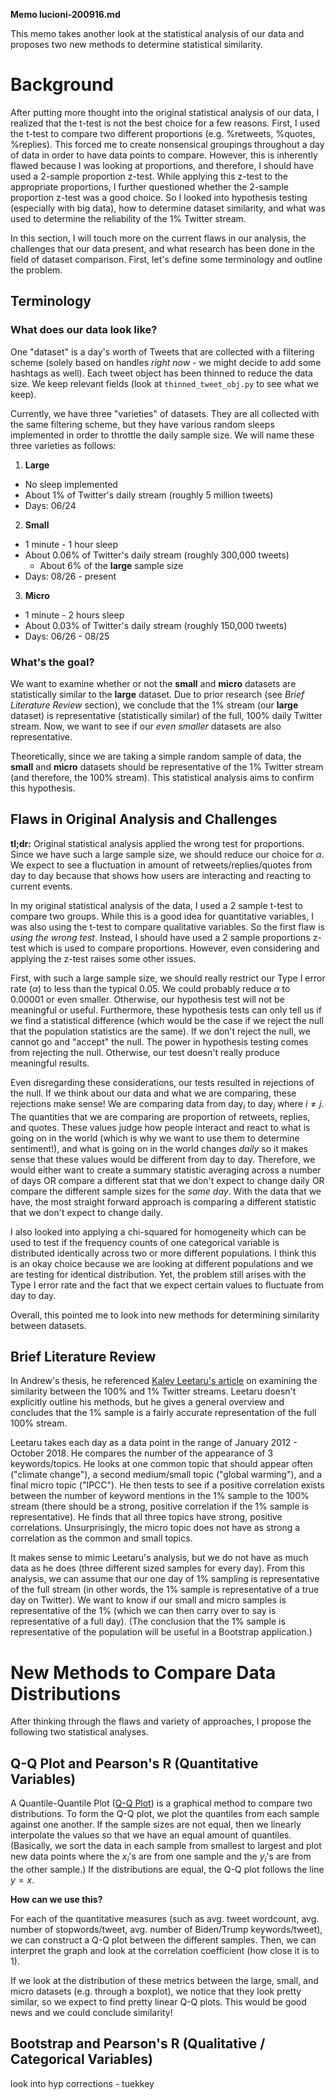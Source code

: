 **Memo lucioni-200916.md**

This memo takes another look at the statistical analysis of our data and proposes two new methods to determine statistical similarity.

# Background

After putting more thought into the original statistical analysis of our data, I realized that the t-test is not the best choice for a few reasons. First, I used the t-test to compare two different proportions (e.g. %retweets, %quotes, %replies). This forced me to create nonsensical groupings throughout a day of data in order to have data points to compare. However, this is inherently flawed because I was looking at proportions, and therefore, I should have used a 2-sample proportion z-test. While applying this z-test to the appropriate proportions, I further questioned whether the 2-sample proportion z-test was a good choice. So I looked into hypothesis testing (especially with big data), how to determine dataset similarity, and what was used to determine the reliability of the 1% Twitter stream.

In this section, I will touch more on the current flaws in our analysis, the challenges that our data present, and what research has been done in the field of dataset comparison. First, let's define some terminology and outline the problem.

## Terminology

### What does our data look like?
One "dataset" is a day's worth of Tweets that are collected with a filtering scheme (solely based on handles *right now* - we might decide to add some hashtags as well). Each tweet object has been thinned to reduce the data size. We keep relevant fields (look at `thinned_tweet_obj.py` to see what we keep).

Currently, we have three "varieties" of datasets. They are all collected with the same filtering scheme, but they have various random sleeps implemented in order to throttle the daily sample size. We will name these three varieties as follows:
1. **Large**
  - No sleep implemented
  - About 1% of Twitter's daily stream (roughly 5 million tweets)
  - Days: 06/24
2. **Small**
  - 1 minute - 1 hour sleep
  - About 0.06% of Twitter's daily stream (roughly 300,000 tweets)
    - About 6% of the **large** sample size
  - Days: 08/26 - present
3. **Micro**
  - 1 minute - 2 hours sleep
  - About 0.03% of Twitter's daily stream (roughly 150,000 tweets)
  - Days: 06/26 - 08/25

### What's the goal?
We want to examine whether or not the **small** and **micro** datasets are statistically similar to the **large** dataset. Due to prior research (see *Brief Literature Review* section), we conclude that the 1% stream (our **large** dataset) is representative (statistically similar) of the full, 100% daily Twitter stream. Now, we want to see if our *even smaller* datasets are also representative.

Theoretically, since we are taking a simple random sample of data, the **small** and **micro** datasets should be representative of the 1% Twitter stream (and therefore, the 100% stream). This statistical analysis aims to confirm this hypothesis.

## Flaws in Original Analysis and Challenges

**tl;dr:** Original statistical analysis applied the wrong test for proportions. Since we have such a large sample size, we should reduce our choice for $\alpha$. We expect to see a fluctuation in amount of retweets/replies/quotes from day to day because that shows how users are interacting and reacting to current events.

In my original statistical analysis of the data, I used a 2 sample t-test to compare two groups. While this is a good idea for quantitative variables, I was also using the t-test to compare qualitative variables. So the first flaw is *using the wrong test*. Instead, I should have used a 2 sample proportions z-test which is used to compare proportions. However, even considering and applying the z-test raises some other issues.

First, with such a large sample size, we should really restrict our Type I error rate ($\alpha$) to less than the typical 0.05. We could probably reduce $\alpha$ to 0.00001 or even smaller. Otherwise, our hypothesis test will not be meaningful or useful. Furthermore, these hypothesis tests can only tell us if we find a statistical difference (which would be the case if we reject the null that the population statistics are the same). If we don't reject the null, we cannot go and "accept" the null. The power in hypothesis testing comes from rejecting the null. Otherwise, our test doesn't really produce meaningful results.

Even disregarding these considerations, our tests resulted in rejections of the null. If we think about our data and what we are comparing, these rejections make sense! We are comparing data from $\text{day}_i$ to $\text{day}_j$ where $i \neq j$. The quantities that we are comparing are proportion of retweets, replies, and quotes. These values judge how people interact and react to what is going on in the world (which is why we want to use them to determine sentiment!), and what is going on in the world changes *daily* so it makes sense that these values would be different from day to day. Therefore, we would either want to create a summary statistic averaging across a number of days OR compare a different stat that we don't expect to change daily OR compare the different sample sizes for the *same day*. With the data that we have, the most straight forward approach is comparing a different statistic that we don't expect to change daily.

I also looked into applying a chi-squared for homogeneity which can be used to test if the frequency counts of one categorical variable is distributed identically across two or more different populations. I think this is an okay choice because we are looking at different populations and we are testing for identical distribution. Yet, the problem still arises with the Type I error rate and the fact that we expect certain values to fluctuate from day to day.

Overall, this pointed me to look into new methods for determining similarity between datasets.

## Brief Literature Review

In Andrew's thesis, he referenced [Kalev Leetaru's article](https://www.forbes.com/sites/kalevleetaru/2019/02/27/is-twitters-spritzer-stream-really-a-nearly-perfect-1-sample-of-its-firehose/#27e2cf715401) on examining the similarity between the 100% and 1% Twitter streams. Leetaru doesn't explicitly outline his methods, but he gives a general overview and concludes that the 1% sample is a fairly accurate representation of the full 100% stream.

Leetaru takes each day as a data point in the range of January 2012 - October 2018. He compares the number of the appearance of 3 keywords/topics. He looks at one common topic that should appear often ("climate change"), a second medium/small topic ("global warming"), and a final micro topic ("IPCC"). He then tests to see if a positive correlation exists between the number of keyword mentions in the 1% sample to the 100% stream (there should be a strong, positive correlation if the 1% sample is representative). He finds that all three topics have strong, positive correlations. Unsurprisingly, the micro topic does not have as strong a correlation as the common and small topics.

It makes sense to mimic Leetaru's analysis, but we do not have as much data as he does (three different sized samples for every day). From this analysis, we can assume that our one day of 1% sampling is representative of the full stream (in other words, the 1% sample is representative of a true day on Twitter). We want to know if our small and micro samples is representative of the 1% (which we can then carry over to say is representative of a full day). (The conclusion that the 1% sample is representative of the population will be useful in a Bootstrap application.)

# New Methods to Compare Data Distributions

After thinking through the flaws and variety of approaches, I propose the following two statistical analyses.

## Q-Q Plot and Pearson's R (Quantitative Variables)

A Quantile-Quantile Plot ([Q-Q Plot](https://en.wikipedia.org/wiki/Q–Q_plot)) is a graphical method to compare two distributions. To form the Q-Q plot, we plot the quantiles from each sample against one another. If the sample sizes are not equal, then we linearly interpolate the values so that we have an equal amount of quantiles. (Basically, we sort the data in each sample from smallest to largest and plot new data points where the $x_i$'s are from one sample and the $y_i$'s are from the other sample.) If the distributions are equal, the Q-Q plot follows the line $y = x$.

**How can we use this?**

For each of the quantitative measures (such as avg. tweet wordcount, avg. number of stopwords/tweet, avg. number of Biden/Trump keywords/tweet), we can construct a Q-Q plot between the different samples. Then, we can interpret the graph and look at the correlation coefficient (how close it is to 1).

If we look at the distribution of these metrics between the large, small, and micro datasets (e.g. through a boxplot), we notice that they look pretty similar, so we expect to find pretty linear Q-Q plots. This would be good news and we could conclude similarity!

## Bootstrap and Pearson's R (Qualitative / Categorical Variables)


look into hyp corrections - tuekkey
